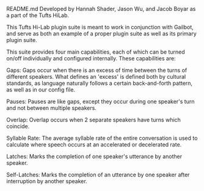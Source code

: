 README.md
Developed by Hannah Shader, Jason Wu, and Jacob Boyar
as a part of the Tufts HiLab.

This Tufts Hi-Lab plugin suite is meant to work in conjunction with Gailbot,
and serve as both an example of a proper plugin suite as well as its primary
plugin suite.

This suite provides four main capabilities, each of which can be turned on/off
individually and configured internally. These capabilities are:

Gaps: Gaps occur when there is an excess of time between the turns of different
speakers. What defines an 'excess' is defined both by cultural standards, as
language naturally follows a certain back-and-forth pattern, as well as in our
config file.

Pauses: Pauses are like gaps, except they occur during one speaker's turn and
not between multiple speakers. 

Overlap: Overlap occurs when 2 separate speakers have turns which coincide.

Syllable Rate: The average syllable rate of the entire conversation is used to
calculate where speech occurs at an accelerated or decelerated rate.

Latches: Marks the completion of one speaker's utterance by another speaker.

Self-Latches: Marks the completion of an utterance by one speaker after 
interruption by another speaker. 
